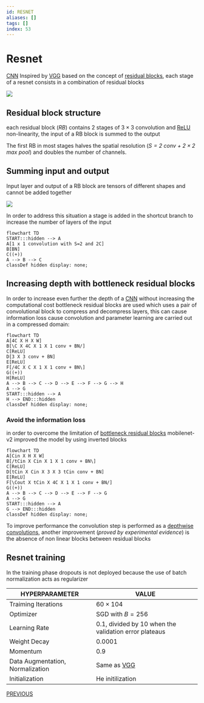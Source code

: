 ```yaml
---
id: RESNET
aliases: []
tags: []
index: 53
---
```


# Resnet

[CNN](computer_vision/machine_learning_cv/convolutional_neural_networks.md) Inspired by [VGG](computer_vision/machine_learning_cv/vgg.md) based on the concept of [residual blocks](computer_vision/machine_learning_cv/convolutional_neural_networks.md#residual%20learning%20as%20a%20solution), each stage of a resnet consists in a combination of residual blocks

![](computer_vision/Pasted%20image%2020241001122748.png)

## Residual block structure

each residual block (*RB*) contains 2 stages of $3 \times 3$ convolution and [ReLU](computer_vision/machine_learning_cv/deep_learning_and_neural_networks.md#activation%20function) non-linearity, the input of a RB block is summed to the output

The first RB in most stages halves the spatial resolution (*$S=2$ conv + $2\times 2$ max
pool*) and doubles the number of channels.

## Summing input and output

Input layer and output of a RB block are tensors of different shapes and cannot be added together

![](computer_vision/Pasted%20image%2020241001123433.png)

In order to address this situation a stage is added in the shortcut branch to increase the number of layers of the input

```mermaid
flowchart TD
START:::hidden --> A
A[1 x 1 convolution with S=2 and 2C]
B[BN]
C((+))
A --> B --> C
classDef hidden display: none;
```

## Increasing depth with bottleneck residual blocks

In order to increase even further the depth of a [CNN](computer_vision/machine_learning_cv/convolutional_neural_networks.md) without increasing the computational cost bottleneck residual blocks are used which uses a pair of convolutional block to compress and decompress layers, this can cause information loss cause convolution and parameter learning are carried out in a compressed domain:

```mermaid
flowchart TD
A[4C X H X W]
B[\C X 4C X 1 X 1 conv + BN/]
C[ReLU]
D[3 X 3 conv + BN]
E[ReLU]
F[/4C X C X 1 X 1 conv + BN\]
G((+))
H[ReLU]
A --> B --> C --> D --> E --> F --> G --> H
A --> G
START:::hidden --> A
H --> END:::hidden
classDef hidden display: none;
```

### Avoid the information loss

in order to overcome the limitation of [bottleneck residual blocks](#INCREASING%20DEPTH%20WITH%20BOTTLENECK%20RESIDUAL%20BLOCKS) mobilenet-v2 improved the model by using inverted blocks

```mermaid
flowchart TD
A[Cin X H X W]
B[/tCin X Cin X 1 X 1 conv + BN\]
C[ReLU]
D[tCin X Cin X 3 X 3 tCin conv + BN]
E[ReLU]
F[\Cout X tCin X 4C X 1 X 1 conv + BN/]
G((+))
A --> B --> C --> D --> E --> F --> G
A --> G
START:::hidden --> A
G --> END:::hidden
classDef hidden display: none;
```

To improve performance the convolution step is performed as a [depthwise convolutions](computer_vision/machine_learning_cv/convolutional_neural_networks.md#depthwise%20separable%20convolutions), another improvement (*proved by experimental evidence*) is the absence of non linear blocks between residual blocks
## Resnet training

In the training phase dropouts is not deployed because the use of batch normalization acts as regularizer

| HYPERPARAMETER                   | VALUE                                                   |
| -------------------------------- | ------------------------------------------------------- |
| Traiming Iterations              | $60 \times 104$                                         |
| Optimizer                        | SGD with $B=256$                                        |
| Learning Rate                    | $0.1$, divided by 10 when the validation error plateaus |
| Weight Decay                     | $0.0001$                                                |
| Momentum                         | $0.9$                                                   |
| Data Augmentation, Normalization | Same as [VGG](computer_vision/machine_learning_cv//vgg.md)                                   |
| Initialization                   | He initilization                                        |

[PREVIOUS](computer_vision/machine_learning_cv/vgg.md)
